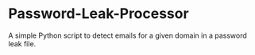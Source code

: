 # Password-Leak-Processor
A simple Python script to detect emails for a given domain in a password leak file.
